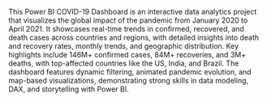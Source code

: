 This Power BI COVID-19 Dashboard is an interactive data analytics project that visualizes the global impact of the pandemic from January 2020 to April 2021. 
It showcases real-time trends in confirmed, recovered, and death cases across countries and regions, with detailed insights into death and recovery rates, monthly trends, 
and geographic distribution. Key highlights include 146M+ confirmed cases, 84M+ recoveries, and 3M+ deaths, with top-affected countries like the US, India, and Brazil. 
The dashboard features dynamic filtering, animated pandemic evolution, and map-based visualizations, demonstrating strong skills in data modeling, DAX, and storytelling with Power BI.









